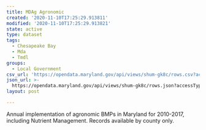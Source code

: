 ```yaml
---
title: MDAg Agronomic
created: '2020-11-10T17:25:29.913811'
modified: '2020-11-10T17:25:29.913821'
state: active
type: dataset
tags:
  - Chesapeake Bay
  - Mda
  - Tmdl
groups:
  - Local Government
csv_url: 'https://opendata.maryland.gov/api/views/shum-gk8c/rows.csv?accessType=DOWNLOAD'
json_url: >-
  https://opendata.maryland.gov/api/views/shum-gk8c/rows.json?accessType=DOWNLOAD
layout: post

---
```

Annual implementation of agronomic BMPs in Maryland for 2010-2017, including Nutrient Management. Records available by county only.
